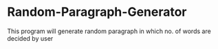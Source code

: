 # Random-Paragraph-Generator
 This program will generate random paragraph in which no. of words are decided by user
